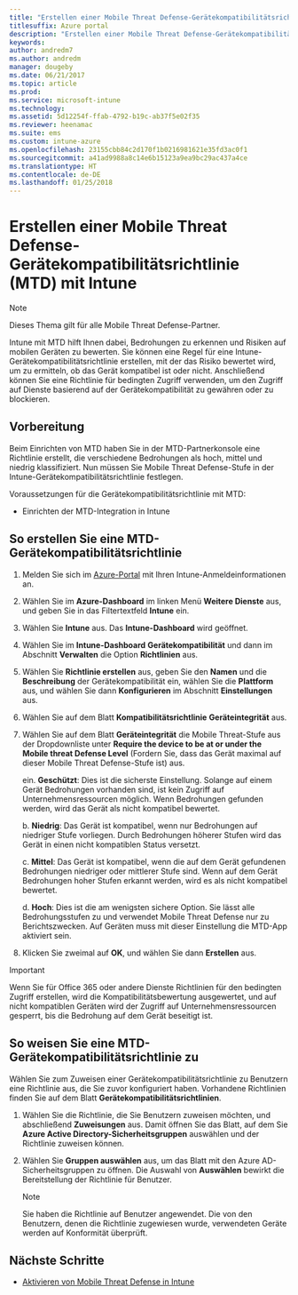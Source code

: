 ```yaml
---
title: "Erstellen einer Mobile Threat Defense-Gerätekompatibilitätsrichtlinie mit Intune"
titlesuffix: Azure portal
description: "Erstellen einer Mobile Threat Defense-Gerätekompatibilitätsrichtlinie in Intune"
keywords: 
author: andredm7
ms.author: andredm
manager: dougeby
ms.date: 06/21/2017
ms.topic: article
ms.prod: 
ms.service: microsoft-intune
ms.technology: 
ms.assetid: 5d12254f-ffab-4792-b19c-ab37f5e02f35
ms.reviewer: heenamac
ms.suite: ems
ms.custom: intune-azure
ms.openlocfilehash: 23155cbb84c2d170f1b0216981621e35fd3ac0f1
ms.sourcegitcommit: a41ad9988a8c14e6b15123a9ea9bc29ac437a4ce
ms.translationtype: HT
ms.contentlocale: de-DE
ms.lasthandoff: 01/25/2018
---
```

# <a name="create-mobile-threat-defense-mtd-device-compliance-policy-with-intune"></a>Erstellen einer Mobile Threat Defense-Gerätekompatibilitätsrichtlinie (MTD) mit Intune

> [!NOTE] 
> Dieses Thema gilt für alle Mobile Threat Defense-Partner.

Intune mit MTD hilft Ihnen dabei, Bedrohungen zu erkennen und Risiken auf mobilen Geräten zu bewerten. Sie können eine Regel für eine Intune-Gerätekompatibilitätsrichtlinie erstellen, mit der das Risiko bewertet wird, um zu ermitteln, ob das Gerät kompatibel ist oder nicht. Anschließend können Sie eine Richtlinie für bedingten Zugriff verwenden, um den Zugriff auf Dienste basierend auf der Gerätekompatibilität zu gewähren oder zu blockieren.

## <a name="before-you-begin"></a>Vorbereitung

Beim Einrichten von MTD haben Sie in der MTD-Partnerkonsole eine Richtlinie erstellt, die verschiedene Bedrohungen als hoch, mittel und niedrig klassifiziert. Nun müssen Sie Mobile Threat Defense-Stufe in der Intune-Gerätekompatibilitätsrichtlinie festlegen.

Voraussetzungen für die Gerätekompatibilitätsrichtlinie mit MTD:

-   Einrichten der MTD-Integration in Intune

## <a name="to-create-a-mtd-device-compliance-policy"></a>So erstellen Sie eine MTD-Gerätekompatibilitätsrichtlinie

1.  Melden Sie sich im [Azure-Portal](https://portal.azure.com/) mit Ihren Intune-Anmeldeinformationen an.

2.  Wählen Sie im **Azure-Dashboard** im linken Menü **Weitere Dienste** aus, und geben Sie in das Filtertextfeld **Intune** ein.

3.  Wählen Sie **Intune** aus. Das **Intune-Dashboard** wird geöffnet.

4. Wählen Sie im **Intune-Dashboard** **Gerätekompatibilität** und dann im Abschnitt **Verwalten** die Option **Richtlinien** aus.

5.  Wählen Sie **Richtlinie erstellen** aus, geben Sie den **Namen** und die **Beschreibung** der Gerätekompatibilität ein, wählen Sie die **Plattform** aus, und wählen Sie dann **Konfigurieren** im Abschnitt **Einstellungen** aus.

6.  Wählen Sie auf dem Blatt **Kompatibilitätsrichtlinie** **Geräteintegrität** aus.

7.  Wählen Sie auf dem Blatt **Geräteintegrität** die Mobile Threat-Stufe aus der Dropdownliste unter **Require the device to be at or under the Mobile threat Defense Level** (Fordern Sie, dass das Gerät maximal auf dieser Mobile Threat Defense-Stufe ist) aus.

    ein.  **Geschützt**: Dies ist die sicherste Einstellung. Solange auf einem Gerät Bedrohungen vorhanden sind, ist kein Zugriff auf Unternehmensressourcen möglich. Wenn Bedrohungen gefunden werden, wird das Gerät als nicht kompatibel bewertet.

    b.  **Niedrig**: Das Gerät ist kompatibel, wenn nur Bedrohungen auf niedriger Stufe vorliegen. Durch Bedrohungen höherer Stufen wird das Gerät in einen nicht kompatiblen Status versetzt.

    c.  **Mittel**: Das Gerät ist kompatibel, wenn die auf dem Gerät gefundenen Bedrohungen niedriger oder mittlerer Stufe sind. Wenn auf dem Gerät Bedrohungen hoher Stufen erkannt werden, wird es als nicht kompatibel bewertet.

    d.  **Hoch**: Dies ist die am wenigsten sichere Option. Sie lässt alle Bedrohungsstufen zu und verwendet Mobile Threat Defense nur zu Berichtszwecken. Auf Geräten muss mit dieser Einstellung die MTD-App aktiviert sein.

8.  Klicken Sie zweimal auf **OK**, und wählen Sie dann **Erstellen** aus.

> [!IMPORTANT]
> Wenn Sie für Office 365 oder andere Dienste Richtlinien für den bedingten Zugriff erstellen, wird die Kompatibilitätsbewertung ausgewertet, und auf nicht kompatiblen Geräten wird der Zugriff auf Unternehmensressourcen gesperrt, bis die Bedrohung auf dem Gerät beseitigt ist.

## <a name="to-assign-a-mtd-device-compliance-policy"></a>So weisen Sie eine MTD-Gerätekompatibilitätsrichtlinie zu

Wählen Sie zum Zuweisen einer Gerätekompatibilitätsrichtlinie zu Benutzern eine Richtlinie aus, die Sie zuvor konfiguriert haben. Vorhandene Richtlinien finden Sie auf dem Blatt **Gerätekompatibilitätsrichtlinien**.

1. Wählen Sie die Richtlinie, die Sie Benutzern zuweisen möchten, und abschließend **Zuweisungen** aus. Damit öffnen Sie das Blatt, auf dem Sie **Azure Active Directory-Sicherheitsgruppen** auswählen und der Richtlinie zuweisen können.

2. Wählen Sie **Gruppen auswählen** aus, um das Blatt mit den Azure AD-Sicherheitsgruppen zu öffnen.  Die Auswahl von **Auswählen** bewirkt die Bereitstellung der Richtlinie für Benutzer.

    > [!NOTE] 
    > Sie haben die Richtlinie auf Benutzer angewendet. Die von den Benutzern, denen die Richtlinie zugewiesen wurde, verwendeten Geräte werden auf Konformität überprüft.

## <a name="next-steps"></a>Nächste Schritte

- [Aktivieren von Mobile Threat Defense in Intune](mtd-connector-enable.md)
